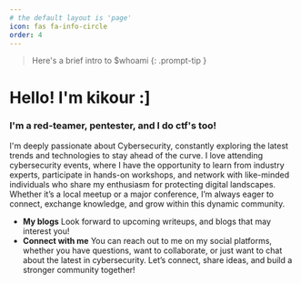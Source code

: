 ```yaml
---
# the default layout is 'page'
icon: fas fa-info-circle
order: 4
---
```


> Here's a brief intro to $whoami 
{: .prompt-tip }
<h1> Hello! I'm kikour :] </h1>
<h3>I'm a red-teamer, pentester, and I do ctf's too!</h3>

I'm deeply passionate about Cybersecurity, constantly exploring the latest trends and technologies to stay ahead of the curve. I love attending cybersecurity events, where I have the opportunity to learn from industry experts, participate in hands-on workshops, and network with like-minded individuals who share my enthusiasm for protecting digital landscapes. Whether it’s a local meetup or a major conference, I’m always eager to connect, exchange knowledge, and grow within this dynamic community.

- **My blogs** Look forward to upcoming writeups, and blogs that may interest you! 
- **Connect with me** You can reach out to me on my social platforms, whether you have questions, want to collaborate, or just want to chat about the latest in cybersecurity. Let’s connect, share ideas, and build a stronger community together!
